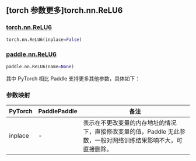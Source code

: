 ## [torch 参数更多]torch.nn.ReLU6

### [torch.nn.ReLU6](https://pytorch.org/docs/1.13/generated/torch.nn.ReLU6.html#torch.nn.ReLU6)

```python
torch.nn.ReLU6(inplace=False)
```

### [paddle.nn.ReLU6](https://www.paddlepaddle.org.cn/documentation/docs/zh/api/paddle/nn/ReLU6_cn.html)

```python
paddle.nn.ReLU6(name=None)
```

其中 PyTorch 相比 Paddle 支持更多其他参数，具体如下：

### 参数映射

| PyTorch | PaddlePaddle | 备注                                                                                                            |
| ------- | ------------ | --------------------------------------------------------------------------------------------------------------- |
| inplace | -            | 表示在不更改变量的内存地址的情况下，直接修改变量的值，Paddle 无此参数，一般对网络训练结果影响不大，可直接删除。 |
